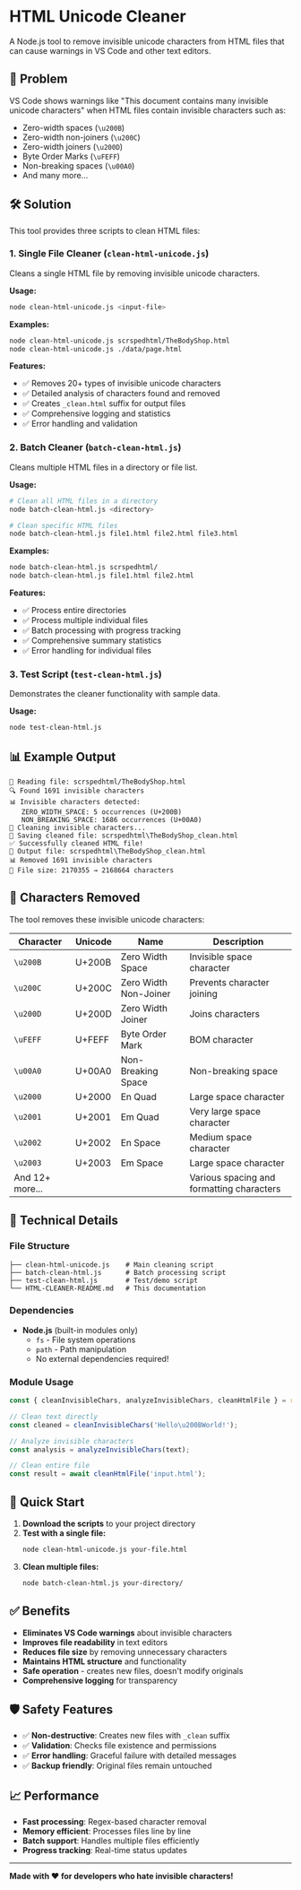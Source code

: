 # HTML Unicode Cleaner

A Node.js tool to remove invisible unicode characters from HTML files that can cause warnings in VS Code and other text editors.

## 🚨 Problem

VS Code shows warnings like "This document contains many invisible unicode characters" when HTML files contain invisible characters such as:
- Zero-width spaces (`\u200B`)
- Zero-width non-joiners (`\u200C`) 
- Zero-width joiners (`\u200D`)
- Byte Order Marks (`\uFEFF`)
- Non-breaking spaces (`\u00A0`)
- And many more...

## 🛠️ Solution

This tool provides three scripts to clean HTML files:

### 1. Single File Cleaner (`clean-html-unicode.js`)

Cleans a single HTML file by removing invisible unicode characters.

**Usage:**
```bash
node clean-html-unicode.js <input-file>
```

**Examples:**
```bash
node clean-html-unicode.js scrspedhtml/TheBodyShop.html
node clean-html-unicode.js ./data/page.html
```

**Features:**
- ✅ Removes 20+ types of invisible unicode characters
- ✅ Detailed analysis of characters found and removed
- ✅ Creates `_clean.html` suffix for output files
- ✅ Comprehensive logging and statistics
- ✅ Error handling and validation

### 2. Batch Cleaner (`batch-clean-html.js`)

Cleans multiple HTML files in a directory or file list.

**Usage:**
```bash
# Clean all HTML files in a directory
node batch-clean-html.js <directory>

# Clean specific HTML files
node batch-clean-html.js file1.html file2.html file3.html
```

**Examples:**
```bash
node batch-clean-html.js scrspedhtml/
node batch-clean-html.js file1.html file2.html
```

**Features:**
- ✅ Process entire directories
- ✅ Process multiple individual files
- ✅ Batch processing with progress tracking
- ✅ Comprehensive summary statistics
- ✅ Error handling for individual files

### 3. Test Script (`test-clean-html.js`)

Demonstrates the cleaner functionality with sample data.

**Usage:**
```bash
node test-clean-html.js
```

## 📊 Example Output

```
📖 Reading file: scrspedhtml/TheBodyShop.html
🔍 Found 1691 invisible characters
📊 Invisible characters detected:
   ZERO_WIDTH_SPACE: 5 occurrences (U+200B)
   NON_BREAKING_SPACE: 1686 occurrences (U+00A0)
🧹 Cleaning invisible characters...
💾 Saving cleaned file: scrspedhtml\TheBodyShop_clean.html
✅ Successfully cleaned HTML file!
📁 Output file: scrspedhtml\TheBodyShop_clean.html
📊 Removed 1691 invisible characters
📏 File size: 2170355 → 2168664 characters
```

## 🧹 Characters Removed

The tool removes these invisible unicode characters:

| Character | Unicode | Name | Description |
|-----------|---------|------|-------------|
| `\u200B` | U+200B | Zero Width Space | Invisible space character |
| `\u200C` | U+200C | Zero Width Non-Joiner | Prevents character joining |
| `\u200D` | U+200D | Zero Width Joiner | Joins characters |
| `\uFEFF` | U+FEFF | Byte Order Mark | BOM character |
| `\u00A0` | U+00A0 | Non-Breaking Space | Non-breaking space |
| `\u2000` | U+2000 | En Quad | Large space character |
| `\u2001` | U+2001 | Em Quad | Very large space character |
| `\u2002` | U+2002 | En Space | Medium space character |
| `\u2003` | U+2003 | Em Space | Large space character |
| And 12+ more... | | | Various spacing and formatting characters |

## 🔧 Technical Details

### File Structure
```
├── clean-html-unicode.js    # Main cleaning script
├── batch-clean-html.js      # Batch processing script
├── test-clean-html.js       # Test/demo script
└── HTML-CLEANER-README.md   # This documentation
```

### Dependencies
- **Node.js** (built-in modules only)
  - `fs` - File system operations
  - `path` - Path manipulation
  - No external dependencies required!

### Module Usage
```javascript
const { cleanInvisibleChars, analyzeInvisibleChars, cleanHtmlFile } = require('./clean-html-unicode.js');

// Clean text directly
const cleaned = cleanInvisibleChars('Hello\u200BWorld!');

// Analyze invisible characters
const analysis = analyzeInvisibleChars(text);

// Clean entire file
const result = await cleanHtmlFile('input.html');
```

## 🚀 Quick Start

1. **Download the scripts** to your project directory
2. **Test with a single file:**
   ```bash
   node clean-html-unicode.js your-file.html
   ```
3. **Clean multiple files:**
   ```bash
   node batch-clean-html.js your-directory/
   ```

## ✅ Benefits

- **Eliminates VS Code warnings** about invisible characters
- **Improves file readability** in text editors
- **Reduces file size** by removing unnecessary characters
- **Maintains HTML structure** and functionality
- **Safe operation** - creates new files, doesn't modify originals
- **Comprehensive logging** for transparency

## 🛡️ Safety Features

- ✅ **Non-destructive**: Creates new files with `_clean` suffix
- ✅ **Validation**: Checks file existence and permissions
- ✅ **Error handling**: Graceful failure with detailed messages
- ✅ **Backup friendly**: Original files remain untouched

## 📈 Performance

- **Fast processing**: Regex-based character removal
- **Memory efficient**: Processes files line by line
- **Batch support**: Handles multiple files efficiently
- **Progress tracking**: Real-time status updates

---

**Made with ❤️ for developers who hate invisible characters!**
